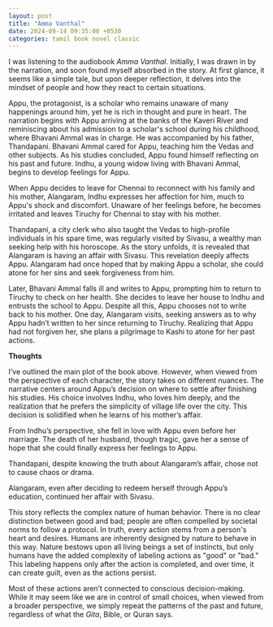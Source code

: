 ```yaml
---
layout: post
title: "Amma Vanthal"
date: 2024-09-14 09:35:00 +0530
categories: tamil book novel classic
---
```


I was listening to the audiobook _Amma Vanthal_. Initially, I was drawn in by the narration, and soon found myself absorbed in the story. At first glance, it seems like a simple tale, but upon deeper reflection, it delves into the mindset of people and how they react to certain situations.

Appu, the protagonist, is a scholar who remains unaware of many happenings around him, yet he is rich in thought and pure in heart. The narration begins with Appu arriving at the banks of the Kaveri River and reminiscing about his admission to a scholar's school during his childhood, where Bhavani Ammal was in charge. He was accompanied by his father, Thandapani. Bhavani Ammal cared for Appu, teaching him the Vedas and other subjects. As his studies concluded, Appu found himself reflecting on his past and future. Indhu, a young widow living with Bhavani Ammal, begins to develop feelings for Appu.

When Appu decides to leave for Chennai to reconnect with his family and his mother, Alangaram, Indhu expresses her affection for him, much to Appu's shock and discomfort. Unaware of her feelings before, he becomes irritated and leaves Tiruchy for Chennai to stay with his mother.

Thandapani, a city clerk who also taught the Vedas to high-profile individuals in his spare time, was regularly visited by Sivasu, a wealthy man seeking help with his horoscope. As the story unfolds, it is revealed that Alangaram is having an affair with Sivasu. This revelation deeply affects Appu. Alangaram had once hoped that by making Appu a scholar, she could atone for her sins and seek forgiveness from him.

Later, Bhavani Ammal falls ill and writes to Appu, prompting him to return to Tiruchy to check on her health. She decides to leave her house to Indhu and entrusts the school to Appu. Despite all this, Appu chooses not to write back to his mother. One day, Alangaram visits, seeking answers as to why Appu hadn’t written to her since returning to Tiruchy. Realizing that Appu had not forgiven her, she plans a pilgrimage to Kashi to atone for her past actions.

**Thoughts**

I’ve outlined the main plot of the book above. However, when viewed from the perspective of each character, the story takes on different nuances. The narrative centers around Appu’s decision on where to settle after finishing his studies. His choice involves Indhu, who loves him deeply, and the realization that he prefers the simplicity of village life over the city. This decision is solidified when he learns of his mother’s affair.

From Indhu’s perspective, she fell in love with Appu even before her marriage. The death of her husband, though tragic, gave her a sense of hope that she could finally express her feelings to Appu.

Thandapani, despite knowing the truth about Alangaram’s affair, chose not to cause chaos or drama.

Alangaram, even after deciding to redeem herself through Appu’s education, continued her affair with Sivasu.

This story reflects the complex nature of human behavior. There is no clear distinction between good and bad; people are often compelled by societal norms to follow a protocol. In truth, every action stems from a person's heart and desires. Humans are inherently designed by nature to behave in this way. Nature bestows upon all living beings a set of instincts, but only humans have the added complexity of labeling actions as "good" or "bad." This labeling happens only after the action is completed, and over time, it can create guilt, even as the actions persist.

Most of these actions aren’t connected to conscious decision-making. While it may seem like we are in control of small choices, when viewed from a broader perspective, we simply repeat the patterns of the past and future, regardless of what the _Gita_, Bible, or Quran says.
